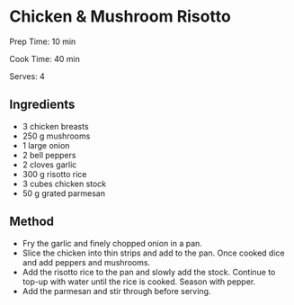 # Chicken \& Mushroom Risotto

Prep Time: 10 min

Cook Time: 40 min

Serves: 4
## Ingredients
* 3 chicken breasts
* 250 g mushrooms
* 1 large onion
* 2 bell peppers
* 2 cloves garlic
* 300 g risotto rice
* 3 cubes chicken stock
* 50 g grated parmesan


## Method
* Fry the garlic and finely chopped onion in a pan.
* Slice the chicken into thin strips and add to the pan. Once cooked dice and add peppers and mushrooms.
* Add the risotto rice to the pan and slowly add the stock. Continue to top-up with water until the rice is cooked. Season with pepper.
* Add the parmesan and stir through before serving.
